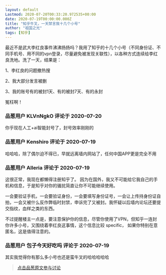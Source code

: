 ```yaml
---
layout: default
Lastmod: 2020-07-20T00:33:20.972535+00:00
date: 2020-07-19T00:00:00.000Z
title: "知乎牛叉，一天禁言我十几个小号"
author: "祖国之光"
tags: [知乎]
---
```


最近不是武大李红良事件沸沸扬扬吗？我用了知乎的十几个小号（不同身份证、不同手机号、用不同的vpn登录，尽量避免被发现关联性），以各种方式连续给李红良洗地。洗了一天，结果是：  
  
1、李红良的问题撤热搜  
  
2、我大部分发言被删  
  
3、我的账号有的被封1天、有的被封7天、有的永封  
  
  
冤枉啊！

            
### 品葱用户 **KLVnNgkO** 评论于 2020-07-20
        
你乎现在人工+ai智能封号了，封号效率刚刚的
        


            
### 品葱用户 **Kenshiro** 评论于 2020-07-19
        
哈哈哈，除了偶尔迫不得已，早就远离墙内网站了，任何中国APP更是完全不用
        


            
### 品葱用户 **Alleria** 评论于 2020-07-19
        
这很正常，我现在都懒得注册知乎了。 因为在国外，我又不可能给它我自己的手机和信息，于是知乎对你的骚扰简直让你不可能继续使用。  
  
一会要验证手机，一会要验证身份，一会要填写身份证号，一会让上传持身份证自拍，一会又被什么反作弊临时封禁，申诉完了又被封。我怀疑以后墙内论坛还要提交指纹，血样之类的东西。  
  
不过提醒楼主一点是，要注意保护你的信息，尽管你使用了VPN，但知乎一连封你许多小号，又围绕着李红良这事情，这个信息比较 specific， 如果你特别在意匿名，这是值得注意的。
        


            
### 品葱用户 **包子今天好吃吗** 评论于 2020-07-19
        
其实我觉得你有那么多小号也还是蛮牛叉的哈哈哈哈哈
        






> [点击品葱原文参与讨论](https://pincong.rocks/article/21804)

